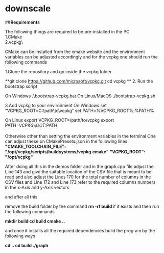 # downscale

##**Requirements**

The following things are required to be pre-installed in the PC\
1.CMake\
2.vcpkg\

CMake can be installed from the cmake website and the environment variables can be adjusted accordingly
and for the vcpkg one should run the following commands
 

1.Clone the repository and go inside the vcpkg folder

**git clone https://github.com/microsoft/vcpkg.git
cd vcpkg
**
2. Run the bootstrap script

On Windows
.\bootstrap-vcpkg.bat
On Linux/MacOS
./bootstrap-vcpkg.sh


3.Add vcpkg to your environment
On Windows
set "VCPKG_ROOT=C:\path\to\vcpkg"
set PATH=%VCPKG_ROOT%;%PATH%

On Linux
export VCPKG_ROOT=/path/to/vcpkg
export PATH=$VCPKG_ROOT:$PATH

Otherwise other than setting the environment variables in the terminal
One can adjust these on CMakePresets.json in the following lines
        **"CMAKE_TOOLCHAIN_FILE": "/opt/vcpkg/scripts/buildsystems/vcpkg.cmake"**
        **"VCPKG_ROOT": "/opt/vcpkg"**



After doing all this in the demos folder and in the graph.cpp file 
adjust the Line 143 and give the suitable location of the CSV file that is meant to be read
and also adjust the Lines 170 for the total number of columns in the CSV files
and Line 172 and Line 173 refer to the required columns numbers in the x-Axis and y-Axis vectors


and after all this

remove the build folder by the command
**rm -rf build** if it exists
and then run the following commands

**mkdir build
cd build
cmake ..**

and once it installs all the required dependencies
build the program by the following ways 

**cd ..
cd build
./graph**
